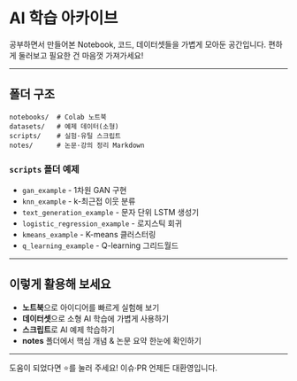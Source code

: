 # AI 학습 아카이브

공부하면서 만들어본 Notebook, 코드, 데이터셋들을 가볍게 모아둔 공간입니다. 편하게 둘러보고 필요한 건 마음껏 가져가세요!

---

## 폴더 구조

```
notebooks/  # Colab 노트북
datasets/   # 예제 데이터(소형)
scripts/    # 실험·유틸 스크립트
notes/      # 논문·강의 정리 Markdown
```

### `scripts` 폴더 예제

- `gan_example` - 1차원 GAN 구현
- `knn_example` - k-최근접 이웃 분류
- `text_generation_example` - 문자 단위 LSTM 생성기
- `logistic_regression_example` - 로지스틱 회귀
- `kmeans_example` - K-means 클러스터링
- `q_learning_example` - Q-learning 그리드월드

---

## 이렇게 활용해 보세요

- **노트북**으로 아이디어를 빠르게 실험해 보기
- **데이터셋**으로 소형 AI 학습에 가볍게 사용하기 
- **스크립트**로 AI 예제 학습하기
- **notes** 폴더에서 핵심 개념 & 논문 요약 한눈에 확인하기

---
도움이 되었다면 ⭐️를 눌러 주세요! 이슈·PR 언제든 대환영입니다.
